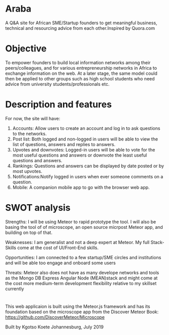# Araba

A Q&A site for African SME/Startup founders to get meaningful business, technical and resourcing advice from each other.Inspired by Quora.com


# Objective 

To empower founders to build local information networks among their peers/colleagues, and for various entrepreneurship networks in Africa to exchange information on the web. At a later stage, the same model could then be applied to other groups such as high school students who need advice from university students/professionals etc.

# Description and features

For now, the site will have:

1. Accounts: Allow users to create an account and log in to ask questions to the networks.
2. Post list: Both logged and non-logged in users will be able to view the list of questions, answers and replies to answers.
3. Upvotes and downvotes: Logged-in users will be able to vote for the most useful questions and answers or downvote the least useful questions and answers.
4. Rankings: Questions and answers can be displayed by date posted or by most upvotes.
5. Notifications:Notify logged in users when ever someone comments on a question.
6. Mobile: A companion mobile app to go with the browser web app.

# SWOT analysis

Strengths: I will be using Meteor to rapid prototype the tool. I will also be basing the tool of of microscope, an open source micrpost Meteor app, and building on top of that.

Weaknesses: I am generalist and not a deep expert at Meteor. My full Stack-Skills come at the cost of UI/Front-End skills. 

Opportunities: I am connected to a few startup/SME circles and institutions and will be able too engage and onboard some users

Threats: Meteor also does not have as many develope networks and tools as the Mongo DB Express Angular Node (MEAN)stack and might come at the cost more medium-term development flexibility relative to my skillset currently


 
#
This web applicaion is built using the Meteor.js framework and has its foundation based on the microscope app from the Discover Meteor Book: https://github.com/DiscoverMeteor/Microscope

Built by Kgotso Koete
Johannesburg, July 2019 
